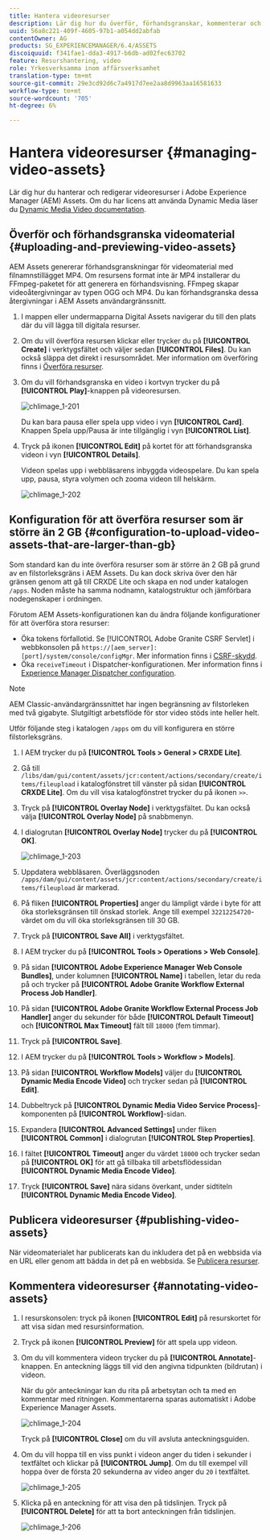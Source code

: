```yaml
---
title: Hantera videoresurser
description: Lär dig hur du överför, förhandsgranskar, kommenterar och publicerar videomaterial.
uuid: 56a8c221-409f-4605-97b1-a054dd2abfab
contentOwner: AG
products: SG_EXPERIENCEMANAGER/6.4/ASSETS
discoiquuid: f341fae1-dda3-4917-b6db-ad02fec63702
feature: Resurshantering, video
role: Yrkesverksamma inom affärsverksamhet
translation-type: tm+mt
source-git-commit: 29e3cd92d6c7a4917d7ee2aa8d9963aa16581633
workflow-type: tm+mt
source-wordcount: '705'
ht-degree: 6%

---
```



# Hantera videoresurser {#managing-video-assets}

Lär dig hur du hanterar och redigerar videoresurser i Adobe Experience Manager (AEM) Assets. Om du har licens att använda Dynamic Media läser du [Dynamic Media Video documentation](video.md).

## Överför och förhandsgranska videomaterial {#uploading-and-previewing-video-assets}

AEM Assets genererar förhandsgranskningar för videomaterial med filnamnstillägget MP4. Om resursens format inte är MP4 installerar du FFmpeg-paketet för att generera en förhandsvisning. FFmpeg skapar videoåtergivningar av typen OGG och MP4. Du kan förhandsgranska dessa återgivningar i AEM Assets användargränssnitt.

1. I mappen eller undermapparna Digital Assets navigerar du till den plats där du vill lägga till digitala resurser.
1. Om du vill överföra resursen klickar eller trycker du på **[!UICONTROL Create]** i verktygsfältet och väljer sedan **[!UICONTROL Files]**. Du kan också släppa det direkt i resursområdet. Mer information om överföring finns i [Överföra resurser](managing-assets-touch-ui.md#uploading-assets).
1. Om du vill förhandsgranska en video i kortvyn trycker du på **[!UICONTROL Play]**-knappen på videoresursen.

   ![chlimage_1-201](assets/chlimage_1-201.png)

   Du kan bara pausa eller spela upp video i vyn **[!UICONTROL Card]**. Knappen Spela upp/Pausa är inte tillgänglig i vyn **[!UICONTROL List]**.

1. Tryck på ikonen **[!UICONTROL Edit]** på kortet för att förhandsgranska videon i vyn **[!UICONTROL Details]**.

   Videon spelas upp i webbläsarens inbyggda videospelare. Du kan spela upp, pausa, styra volymen och zooma videon till helskärm.

   ![chlimage_1-202](assets/chlimage_1-202.png)

## Konfiguration för att överföra resurser som är större än 2 GB {#configuration-to-upload-video-assets-that-are-larger-than-gb}

Som standard kan du inte överföra resurser som är större än 2 GB på grund av en filstorleksgräns i AEM Assets. Du kan dock skriva över den här gränsen genom att gå till CRXDE Lite och skapa en nod under katalogen `/apps`. Noden måste ha samma nodnamn, katalogstruktur och jämförbara nodegenskaper i ordningen.

Förutom AEM Assets-konfigurationen kan du ändra följande konfigurationer för att överföra stora resurser:

* Öka tokens förfallotid. Se [!UICONTROL Adobe Granite CSRF Servlet] i webbkonsolen på `https://[aem_server]:[port]/system/console/configMgr`. Mer information finns i [CSRF-skydd](/help/sites-developing/csrf-protection.md).
* Öka `receiveTimeout` i Dispatcher-konfigurationen. Mer information finns i [Experience Manager Dispatcher configuration](https://docs.adobe.com/content/help/en/experience-manager-dispatcher/using/configuring/dispatcher-configuration.html#renders-options).

>[!NOTE]
>
>AEM Classic-användargränssnittet har ingen begränsning av filstorleken med två gigabyte. Slutgiltigt arbetsflöde för stor video stöds inte heller helt.

Utför följande steg i katalogen `/apps` om du vill konfigurera en större filstorleksgräns.

1. I AEM trycker du på **[!UICONTROL Tools > General > CRXDE Lite]**.
1. Gå till `/libs/dam/gui/content/assets/jcr:content/actions/secondary/create/items/fileupload` i katalogfönstret till vänster på sidan **[!UICONTROL CRXDE Lite]**. Om du vill visa katalogfönstret trycker du på ikonen `>>`.
1. Tryck på **[!UICONTROL Overlay Node]** i verktygsfältet. Du kan också välja **[!UICONTROL Overlay Node]** på snabbmenyn.
1. I dialogrutan **[!UICONTROL Overlay Node]** trycker du på **[!UICONTROL OK]**.

   ![chlimage_1-203](assets/chlimage_1-203.png)

1. Uppdatera webbläsaren. Överläggsnoden `/apps/dam/gui/content/assets/jcr:content/actions/secondary/create/items/fileupload` är markerad.
1. På fliken **[!UICONTROL Properties]** anger du lämpligt värde i byte för att öka storleksgränsen till önskad storlek. Ange till exempel `32212254720`-värdet om du vill öka storleksgränsen till 30 GB.

1. Tryck på **[!UICONTROL Save All]** i verktygsfältet.
1. I AEM trycker du på **[!UICONTROL Tools > Operations > Web Console]**.
1. På sidan **[!UICONTROL Adobe Experience Manager Web Console Bundles]**, under kolumnen **[!UICONTROL Name]** i tabellen, letar du reda på och trycker på **[!UICONTROL Adobe Granite Workflow External Process Job Handler]**.
1. På sidan **[!UICONTROL Adobe Granite Workflow External Process Job Handler]** anger du sekunder för både **[!UICONTROL Default Timeout]** och **[!UICONTROL Max Timeout]** fält till `18000` (fem timmar).
1. Tryck på **[!UICONTROL Save]**.
1. I AEM trycker du på **[!UICONTROL Tools > Workflow > Models]**.
1. På sidan **[!UICONTROL Workflow Models]** väljer du **[!UICONTROL Dynamic Media Encode Video]** och trycker sedan på **[!UICONTROL Edit]**.
1. Dubbeltryck på **[!UICONTROL Dynamic Media Video Service Process]**-komponenten på **[!UICONTROL Workflow]**-sidan.
1. Expandera **[!UICONTROL Advanced Settings]** under fliken **[!UICONTROL Common]** i dialogrutan **[!UICONTROL Step Properties]**.
1. I fältet **[!UICONTROL Timeout]** anger du värdet `18000` och trycker sedan på **[!UICONTROL OK]** för att gå tillbaka till arbetsflödessidan **[!UICONTROL Dynamic Media Encode Video]**.
1. Tryck **[!UICONTROL Save]** nära sidans överkant, under sidtiteln **[!UICONTROL Dynamic Media Encode Video]**.

## Publicera videoresurser {#publishing-video-assets}

När videomaterialet har publicerats kan du inkludera det på en webbsida via en URL eller genom att bädda in det på en webbsida. Se [Publicera resurser](publishing-dynamicmedia-assets.md).

## Kommentera videoresurser {#annotating-video-assets}

1. I resurskonsolen: tryck på ikonen **[!UICONTROL Edit]** på resurskortet för att visa sidan med resursinformation.
1. Tryck på ikonen **[!UICONTROL Preview]** för att spela upp videon.
1. Om du vill kommentera videon trycker du på **[!UICONTROL Annotate]**-knappen. En anteckning läggs till vid den angivna tidpunkten (bildrutan) i videon.

   När du gör anteckningar kan du rita på arbetsytan och ta med en kommentar med ritningen. Kommentarerna sparas automatiskt i Adobe Experience Manager Assets.

   ![chlimage_1-204](assets/chlimage_1-204.png)

   Tryck på **[!UICONTROL Close]** om du vill avsluta anteckningsguiden.

1. Om du vill hoppa till en viss punkt i videon anger du tiden i sekunder i textfältet och klickar på **[!UICONTROL Jump]**. Om du till exempel vill hoppa över de första 20 sekunderna av video anger du `20` i textfältet.

   ![chlimage_1-205](assets/chlimage_1-205.png)

1. Klicka på en anteckning för att visa den på tidslinjen. Tryck på **[!UICONTROL Delete]** för att ta bort anteckningen från tidslinjen.

   ![chlimage_1-206](assets/chlimage_1-206.png)
